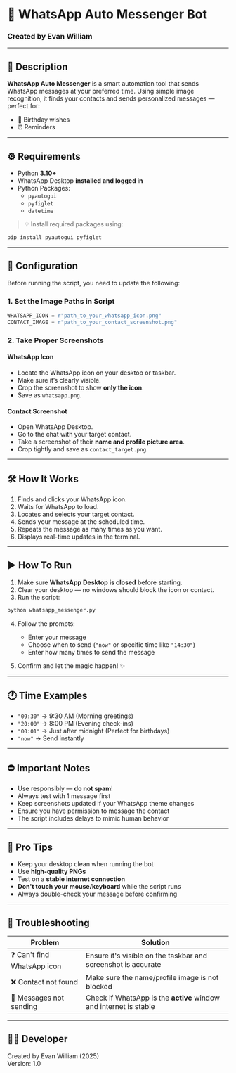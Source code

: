 # 📩 WhatsApp Auto Messenger Bot  
### Created by Evan William

---

## 📜 Description

**WhatsApp Auto Messenger** is a smart automation tool that sends WhatsApp messages at your preferred time. Using simple image recognition, it finds your contacts and sends personalized messages — perfect for:

- 🎂 Birthday wishes  
- ⏰ Reminders  

---

## ⚙️ Requirements

- Python **3.10+**
- WhatsApp Desktop **installed and logged in**
- Python Packages:
  - `pyautogui`
  - `pyfiglet`
  - `datetime`

> 💡 Install required packages using:
```bash
pip install pyautogui pyfiglet
````

---

## 📂 Configuration

Before running the script, you need to update the following:

### 1. Set the Image Paths in Script

```python
WHATSAPP_ICON = r"path_to_your_whatsapp_icon.png"
CONTACT_IMAGE = r"path_to_your_contact_screenshot.png"
```

### 2. Take Proper Screenshots

#### WhatsApp Icon

* Locate the WhatsApp icon on your desktop or taskbar.
* Make sure it’s clearly visible.
* Crop the screenshot to show **only the icon**.
* Save as `whatsapp.png`.

#### Contact Screenshot

* Open WhatsApp Desktop.
* Go to the chat with your target contact.
* Take a screenshot of their **name and profile picture area**.
* Crop tightly and save as `contact_target.png`.

---

## 🛠️ How It Works

1. Finds and clicks your WhatsApp icon.
2. Waits for WhatsApp to load.
3. Locates and selects your target contact.
4. Sends your message at the scheduled time.
5. Repeats the message as many times as you want.
6. Displays real-time updates in the terminal.

---

## ▶️ How To Run

1. Make sure **WhatsApp Desktop is closed** before starting.
2. Clear your desktop — no windows should block the icon or contact.
3. Run the script:

```bash
python whatsapp_messenger.py
```

4. Follow the prompts:

   * Enter your message
   * Choose when to send (`"now"` or specific time like `"14:30"`)
   * Enter how many times to send the message
5. Confirm and let the magic happen! ✨

---

## 🕐 Time Examples

* `"09:30"` → 9:30 AM (Morning greetings)
* `"20:00"` → 8:00 PM (Evening check-ins)
* `"00:01"` → Just after midnight (Perfect for birthdays)
* `"now"` → Send instantly

---

## ⛔ Important Notes

* Use responsibly — **do not spam**!
* Always test with 1 message first
* Keep screenshots updated if your WhatsApp theme changes
* Ensure you have permission to message the contact
* The script includes delays to mimic human behavior

---

## 🧠 Pro Tips

* Keep your desktop clean when running the bot
* Use **high-quality PNGs**
* Test on a **stable internet connection**
* **Don't touch your mouse/keyboard** while the script runs
* Always double-check your message before confirming

---

## 🧰 Troubleshooting

| Problem                    | Solution                                                          |
| -------------------------- | ----------------------------------------------------------------- |
| ❓ Can't find WhatsApp icon | Ensure it's visible on the taskbar and screenshot is accurate     |
| ❌ Contact not found        | Make sure the name/profile image is not blocked                   |
| 📨 Messages not sending    | Check if WhatsApp is the **active** window and internet is stable |

---

## 👨‍💻 Developer  
Created by Evan William (2025)  
Version: 1.0
